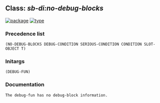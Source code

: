 ## Class: ***sb-di:no-debug-blocks***
[![package](https://img.shields.io/badge/Package-SB--DI-5f9ea0.svg?style=social&colorA=999999)](../) [![type](https://img.shields.io/badge/Type-Class-5f9ea0.svg?style=social&colorA=999999)](../#class) 
### Precedence list
```
(NO-DEBUG-BLOCKS DEBUG-CONDITION SERIOUS-CONDITION CONDITION SLOT-OBJECT T)
```
### Initargs
```
(DEBUG-FUN)
```
### Documentation
```
The debug-fun has no debug-block information.
```
